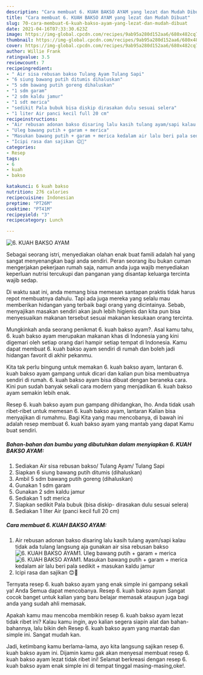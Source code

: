 ```yaml
---
description: "Cara membuat 6. KUAH BAKSO AYAM yang lezat dan Mudah Dibuat"
title: "Cara membuat 6. KUAH BAKSO AYAM yang lezat dan Mudah Dibuat"
slug: 70-cara-membuat-6-kuah-bakso-ayam-yang-lezat-dan-mudah-dibuat
date: 2021-04-16T07:33:30.623Z
image: https://img-global.cpcdn.com/recipes/9ab95a280d152aa6/680x482cq70/6-kuah-bakso-ayam-foto-resep-utama.jpg
thumbnail: https://img-global.cpcdn.com/recipes/9ab95a280d152aa6/680x482cq70/6-kuah-bakso-ayam-foto-resep-utama.jpg
cover: https://img-global.cpcdn.com/recipes/9ab95a280d152aa6/680x482cq70/6-kuah-bakso-ayam-foto-resep-utama.jpg
author: Willie Frank
ratingvalue: 3.5
reviewcount: 7
recipeingredient:
- " Air sisa rebusan bakso Tulang Ayam Tulang Sapi"
- "6 siung bawang putih ditumis dihaluskan"
- "5 sdm bawang putih goreng dihaluskan"
- "1 sdm garam"
- "2 sdm kaldu jamur"
- "1 sdt merica"
- "sedikit Pala bubuk bisa diskip dirasakan dulu sesuai selera"
- "1 liter Air panci kecil full 20 cm"
recipeinstructions:
- "Air rebusan adonan bakso disaring lalu kasih tulang ayam/sapi kalau tidak ada tulang langsung aja gunakan air sisa rebusan bakso"
- "Uleg bawang putih + garam + merica"
- "Masukan bawang putih + garam + merica kedalam air lalu beri pala sedikit + masukan kaldu jamur"
- "Icipi rasa dan sajikan 😊🤗"
categories:
- Resep
tags:
- 6
- kuah
- bakso

katakunci: 6 kuah bakso 
nutrition: 276 calories
recipecuisine: Indonesian
preptime: "PT26M"
cooktime: "PT41M"
recipeyield: "3"
recipecategory: Lunch

---
```



![6. KUAH BAKSO AYAM](https://img-global.cpcdn.com/recipes/9ab95a280d152aa6/680x482cq70/6-kuah-bakso-ayam-foto-resep-utama.jpg)

Sebagai seorang istri, menyediakan olahan enak buat famili adalah hal yang sangat menyenangkan bagi anda sendiri. Peran seorang ibu bukan cuman mengerjakan pekerjaan rumah saja, namun anda juga wajib menyediakan keperluan nutrisi tercukupi dan panganan yang disantap keluarga tercinta wajib sedap.

Di waktu  saat ini, anda memang bisa memesan santapan praktis tidak harus repot membuatnya dahulu. Tapi ada juga mereka yang selalu mau memberikan hidangan yang terbaik bagi orang yang dicintainya. Sebab, menyajikan masakan sendiri akan jauh lebih higienis dan kita pun bisa menyesuaikan makanan tersebut sesuai makanan kesukaan orang tercinta. 



Mungkinkah anda seorang penikmat 6. kuah bakso ayam?. Asal kamu tahu, 6. kuah bakso ayam merupakan makanan khas di Indonesia yang kini digemari oleh setiap orang dari hampir setiap tempat di Indonesia. Kamu dapat membuat 6. kuah bakso ayam sendiri di rumah dan boleh jadi hidangan favorit di akhir pekanmu.

Kita tak perlu bingung untuk memakan 6. kuah bakso ayam, lantaran 6. kuah bakso ayam gampang untuk dicari dan kalian pun bisa membuatnya sendiri di rumah. 6. kuah bakso ayam bisa dibuat dengan beraneka cara. Kini pun sudah banyak sekali cara modern yang menjadikan 6. kuah bakso ayam semakin lebih enak.

Resep 6. kuah bakso ayam pun gampang dihidangkan, lho. Anda tidak usah ribet-ribet untuk memesan 6. kuah bakso ayam, lantaran Kalian bisa menyajikan di rumahmu. Bagi Kita yang mau mencobanya, di bawah ini adalah resep membuat 6. kuah bakso ayam yang mantab yang dapat Kamu buat sendiri.

<!--inarticleads1-->

##### Bahan-bahan dan bumbu yang dibutuhkan dalam menyiapkan 6. KUAH BAKSO AYAM:

1. Sediakan  Air sisa rebusan bakso/ Tulang Ayam/ Tulang Sapi
1. Siapkan 6 siung bawang putih ditumis (dihaluskan)
1. Ambil 5 sdm bawang putih goreng (dihaluskan)
1. Gunakan 1 sdm garam
1. Gunakan 2 sdm kaldu jamur
1. Sediakan 1 sdt merica
1. Siapkan sedikit Pala bubuk (bisa diskip- dirasakan dulu sesuai selera)
1. Sediakan 1 liter Air (panci kecil full 20 cm)




<!--inarticleads2-->

##### Cara membuat 6. KUAH BAKSO AYAM:

1. Air rebusan adonan bakso disaring lalu kasih tulang ayam/sapi kalau tidak ada tulang langsung aja gunakan air sisa rebusan bakso
<img src="https://img-global.cpcdn.com/steps/2cd71eaf1c514e9a/160x128cq70/6-kuah-bakso-ayam-langkah-memasak-1-foto.jpg" alt="6. KUAH BAKSO AYAM">1. Uleg bawang putih + garam + merica
<img src="https://img-global.cpcdn.com/steps/51e09e41d1871ee6/160x128cq70/6-kuah-bakso-ayam-langkah-memasak-2-foto.jpg" alt="6. KUAH BAKSO AYAM">1. Masukan bawang putih + garam + merica kedalam air lalu beri pala sedikit + masukan kaldu jamur
1. Icipi rasa dan sajikan 😊🤗




Ternyata resep 6. kuah bakso ayam yang enak simple ini gampang sekali ya! Anda Semua dapat mencobanya. Resep 6. kuah bakso ayam Sangat cocok banget untuk kalian yang baru belajar memasak ataupun juga bagi anda yang sudah ahli memasak.

Apakah kamu mau mencoba membikin resep 6. kuah bakso ayam lezat tidak ribet ini? Kalau kamu ingin, ayo kalian segera siapin alat dan bahan-bahannya, lalu bikin deh Resep 6. kuah bakso ayam yang mantab dan simple ini. Sangat mudah kan. 

Jadi, ketimbang kamu berlama-lama, ayo kita langsung sajikan resep 6. kuah bakso ayam ini. Dijamin kamu gak akan menyesal membuat resep 6. kuah bakso ayam lezat tidak ribet ini! Selamat berkreasi dengan resep 6. kuah bakso ayam enak simple ini di tempat tinggal masing-masing,oke!.


